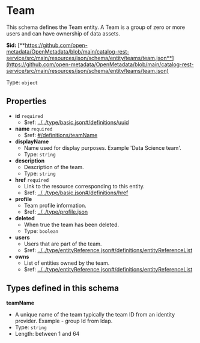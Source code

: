 # Team

This schema defines the Team entity. A Team is a group of zero or more users and can have ownership of data assets.

**$id:** [**https://github.com/open-metadata/OpenMetadata/blob/main/catalog-rest-service/src/main/resources/json/schema/entity/teams/team.json**](https://github.com/open-metadata/OpenMetadata/blob/main/catalog-rest-service/src/main/resources/json/schema/entity/teams/team.json)

Type: `object`

## Properties

* **id** `required`
  * $ref: [../../type/basic.json\#/definitions/uuid](team.md#....typebasic.jsondefinitionsuuid)
* **name** `required`
  * $ref: [\#/definitions/teamName](team.md#/definitions/teamName)
* **displayName**
  * Name used for display purposes. Example 'Data Science team'.
  * Type: `string`
* **description**
  * Description of the team.
  * Type: `string`
* **href** `required`
  * Link to the resource corresponding to this entity.
  * $ref: [../../type/basic.json\#/definitions/href](team.md#....typebasic.jsondefinitionshref)
* **profile**
  * Team profile information.
  * $ref: [../../type/profile.json](team.md#....typeprofile.json)
* **deleted**
  * When true the team has been deleted.
  * Type: `boolean`
* **users**
  * Users that are part of the team.
  * $ref: [../../type/entityReference.json\#/definitions/entityReferenceList](team.md#....typeentityreference.jsondefinitionsentityreferencelist)
* **owns**
  * List of entities owned by the team.
  * $ref: [../../type/entityReference.json\#/definitions/entityReferenceList](team.md#....typeentityreference.jsondefinitionsentityreferencelist)

## Types defined in this schema

**teamName**

* A unique name of the team typically the team ID from an identity provider. Example - group Id from ldap.
* Type: `string`
* Length: between 1 and 64

